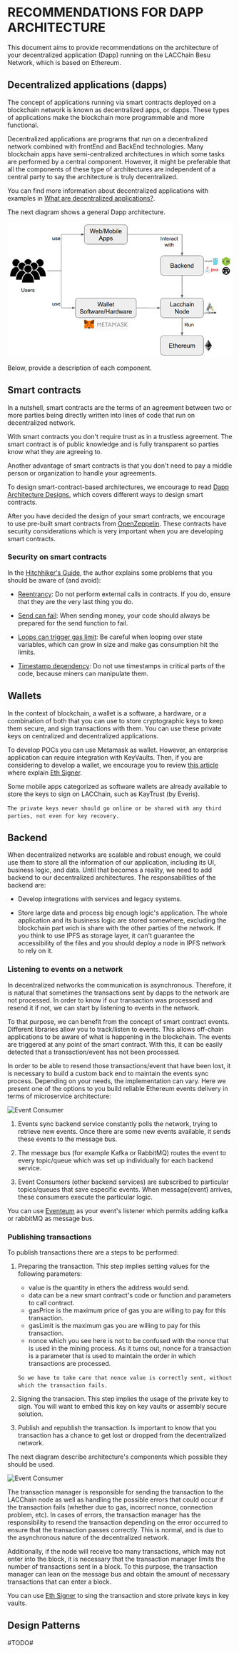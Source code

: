 # RECOMMENDATIONS FOR DAPP ARCHITECTURE
This document aims to provide recommendations on the architecture of your decentralized application (Dapp) running on the LACChain Besu Network, which is based on Ethereum.

## Decentralized applications (dapps)

The concept of applications running via smart contracts deployed on a blockchain network is known as decentralized apps, or dapps. These types of applications make the blockchain more programmable and more functional.

Decentralized applications are programs that run on a decentralized network combined with frontEnd and BackEnd technologies. Many blockchain apps have semi-centralized architectures in which some tasks are performed by a central component. However, it might be preferable that all the components of these type of architectures are independent of a central party to say the architecture is truly decentralized.

You can find more information about decentralized applications with examples in [What are decentralized applications?](https://hackernoon.com/what-are-decentralized-applications-dapps-explained-with-examples-7ff8f2c4a460 "What are decentralized applications?").

The next diagram shows a general Dapp architecture.

![Dapp Architecture](/docs/images/general_architecture.png)

Below, provide a description of each component.

## Smart contracts

In a nutshell, smart contracts are the terms of an agreement between two or more parties being directly written into lines of code that run on decentralized network. 

With smart contracts you don't require trust as in a trustless agreement. The smart contract is of public knowledge and is fully transparent so parties know what they are agreeing to.

Another advantage of smart contracts is that you don't need to pay a middle person or organization to handle your agreements.

To design smart-contract-based architectures, we encourage to read [Dapp Architecture Designs](https://github.com/ConsenSys/Ethereum-Development-Best-Practices/wiki/Dapp-Architecture-Designs "Dapp Architecture Designs"), which covers different ways to design smart contracts.

After you have decided the design of your smart contracts, we encourage to use pre-built smart contracts from [OpenZeppelin](https://github.com/OpenZeppelin/openzeppelin-contracts). These contracts have security considerations which is very important when you are developing smart contracts.

### Security on smart contracts

In the [Hitchhiker's Guide](https://blog.openzeppelin.com/the-hitchhikers-guide-to-smart-contracts-in-ethereum-848f08001f05/ "Hitchhiker's Guide"), the author explains some problems that you should be aware of (and avoid):

* [Reentrancy](http://hackingdistributed.com/2016/07/13/reentrancy-woes "Reentrancy"): Do not perform external calls in contracts. If you do, ensure that they are the very last thing you do.

* [Send can fail](https://vessenes.com/ethereum-griefing-wallets-send-w-throw-considered-harmful/ "Send can fail"): When sending money, your code should always be prepared for the send function to fail.

* [Loops can trigger gas limit](http://solidity.readthedocs.io/en/latest/security-considerations.html#gas-limit-and-loops): Be careful when looping over state variables, which can grow in size and make gas consumption hit the limits.

* [Timestamp dependency](https://github.com/ConsenSys/smart-contract-best-practices#timestamp-dependence "Timestamp dependency"): Do not use timestamps in critical parts of the code, because miners can manipulate them.

## Wallets

In the context of blockchain, a wallet is a software, a hardware, or a combination of both that you can use to store cryptographic keys to keep them secure, and sign transactions with them. You can use these private keys on centralized and decentralized applications.

To develop POCs you can use Metamask as wallet. However, an enterprise application can require integration with KeyVaults. Then, if you are considering to develop a wallet, we encourage you to review [this article](https://github.com/PegaSysEng/ethsigner/) where explain 
[Eth Signer](https://github.com/PegaSysEng/ethsigner/ "Eth Signer").

Some mobile apps categorized as software wallets are already available to store the keys to sign on LACChain, such as KayTrust (by Everis).

```The private keys never should go online or be shared with any third parties, not even for key recovery.```

## Backend

When decentralized networks are scalable and robust enough, we could use them to store all the information of our application, including its UI, business logic, and data. Until that becomes a reality, we need to add backend to our decentralized architectures. The responsabilities of the backend are:

* Develop integrations with services and legacy systems.

* Store large data and process big enough logic's application. The whole application and its business logic are stored somewhere, excluding the blockchain part wich is share with the other parties of the network. If you think to use IPFS as storage layer, it can't guarantee the accessibility of the files and you should deploy a node in IPFS network to rely on it.

### Listening to events on a network

In decentralized networks the communication is asynchronous. Therefore, it is natural that sometimes the transactions sent by dapps to the network are not processed. In order to know if our transaction was processed and resend it if not, we can start by listening to events in the network.

To that purpose, we can benefit from the concept of smart contract events. Different libraries allow you to track/listen to events. This allows off-chain applications to be aware of what is happening in the blockchain. The events are triggered at any point of the smart contract. With this, it can be easily detected that a transaction/event has not been processed.

In order to be able to resend those transactions/event that have been lost, it is necessary to build a custom back end to maintain the events sync process. Depending on your needs, the implementation can vary. Here we present one of the options to you build reliable Ethereum events delivery in terms of microservice architecture:

![Event Consumer](/docs/images/event_consumer.png)

1. Events sync backend service constantly polls the network, trying to retrieve new events. Once there are some new events available, it sends these events to the message bus.

2. The message bus (for example Kafka or RabbitMQ) routes the event to every topic/queue which was set up individually for each backend service. 

3. Event Consumers (other backend services) are subscribed to particular topics/queues that save especific events. When message(event) arrives, these consumers execute the particular logic.

You can use [Eventeum](https://github.com/ConsenSys/eventeum) as your event's listener which permits adding kafka or rabbitMQ as message bus.   

### Publishing transactions

To publish transactions there are a steps to be performed:

1. Preparing the transaction. This step implies setting values for the following parameters:
    * value is the quantity in ethers the address would send.
    * data can be a new smart contract's code or function and parameters to call contract.
    * gasPrice is the maximum price of gas you are willing to pay for this transaction.
    * gasLimit is the maximum gas you are willing to pay for this transaction.
    * nonce which you see here is not to be confused with the nonce that is used in the mining process. As it turns out, nonce for a transaction is a parameter that is used to maintain the order in which transactions are processed.

    ```So we have to take care that nonce value is correctly sent, without which the transaction fails.```

2. Signing the transacion. This step implies the usage of the private key to sign. You will want to embed this key on key vaults or assembly secure solution.

3. Publish and republish the transaction. Is important to know that you transaction has a chance to get lost or dropped from the decentralized network.

The next diagram describe architecture's components which possible they should be used.

![Event Consumer](/docs/images/transaction_manager.png)

 The transaction manager is responsible for sending the transaction to the LACChain node as well as handling the possible errors that could occur if the transaction fails (whether due to gas, incorrect nonce, connection problem, etc). In cases of errors, the transaction manager has the responsibility to resend the transaction depending on the error occurred to ensure that the transaction passes correctly. This is normal, and is due to the asynchronous nature of the decentralized network.

 Additionally, if the node will receive too many transactions, which may not enter into the block, it is necessary that the transaction manager limits the number of transactions sent in a block. To this purpose, the transaction manager can lean on the message bus and obtain the amount of necessary transactions that can enter a block.

You can use [Eth Signer](https://github.com/PegaSysEng/ethsigner/ "Eth Signer") to sing the transaction and store private keys in key vaults.

## Design Patterns
#TODO#

